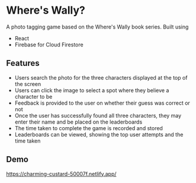 # Where's Wally?

A photo tagging game based on the Where's Wally book series. Built using

- React
- Firebase for Cloud Firestore

## Features

- Users search the photo for the three characters displayed at the top of the screen
- Users can click the image to select a spot where they believe a character to be
- Feedback is provided to the user on whether their guess was correct or not
- Once the user has successfully found all three characters, they may enter their name and be placed on the leaderboards
- The time taken to complete the game is recorded and stored
- Leaderboards can be viewed, showing the top user attempts and the time taken

## Demo

https://charming-custard-50007f.netlify.app/


